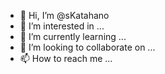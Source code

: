 - 👋 Hi, I’m @sKatahano
- 👀 I’m interested in ...
- 🌱 I’m currently learning ...
- 💞️ I’m looking to collaborate on ...
- 📫 How to reach me ...

<!---
sKatahano/sKatahano is a ✨ special ✨ repository because its `README.md` (this file) appears on your GitHub profile.
You can click the Preview link to take a look at your changes.
--->
